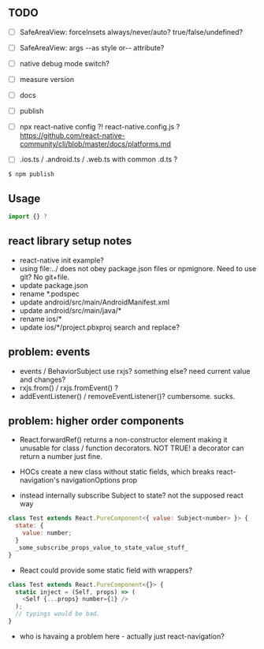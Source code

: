 ## TODO

- [ ] SafeAreaView: forceInsets always/never/auto? true/false/undefined?
- [ ] SafeAreaView: args --as style or-- attribute?

- [ ] native debug mode switch?

- [ ] measure version

- [ ] docs
- [ ] publish

- [ ] npx react-native config ?! react-native.config.js ? https://github.com/react-native-community/cli/blob/master/docs/platforms.md
- [ ] .ios.ts / .android.ts / .web.ts  with common .d.ts ?

```
$ npm publish
```

## Usage

```js
import {} ?
```

## react library setup notes

- react-native init example?
- using file:../ does not obey package.json files or npmignore. Need to use git? No git+file.
- update package.json
- rename *.podspec
- update android/src/main/AndroidManifest.xml
- update android/src/main/java/*
- rename ios/*
- update ios/*/project.pbxproj search and replace?

## problem: events

- events / BehaviorSubject use rxjs? something else? need current value and changes?
- rxjs.from() / rxjs.fromEvent() ?
- addEventListener() / removeEventListener()? cumbersome. sucks.

## problem: higher order components

- React.forwardRef() returns a non-constructor element making it unusable for
  class / function decorators. NOT TRUE! a decorator can return a number just
  fine.

- HOCs create a new class without static fields, which breaks react-navigation's
  navigationOptions prop

- instead internally subscribe Subject to state? not the supposed react way

```js
class Test extends React.PureComponent<{ value: Subject<number> }> {
  state: {
    value: number;
  }
  _some_subscribe_props_value_to_state_value_stuff_
}
```

- React could provide some static field with wrappers?
```js
class Test extends React.PureComponent<{}> {
  static inject = (Self, props) => (
    <Self {...props} number={1} />
  );
  // typings would be bad.
}
```

- who is havaing a problem here - actually just react-navigation?

